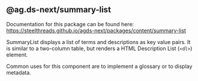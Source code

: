## @ag.ds-next/summary-list

Documentation for this package can be found here: https://steelthreads.github.io/agds-next/packages/content/summary-list


SummaryList displays a list of terms and descriptions as key value pairs. It is similar to a two-column table, but renders a HTML Description List (`<dl>`) element.

Common uses for this component are to implement a glossary or to display metadata.
